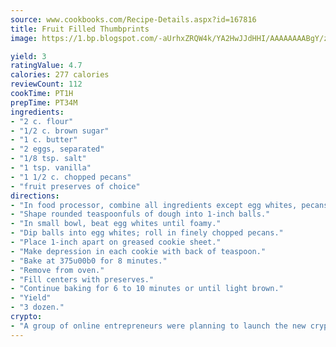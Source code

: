 ```yaml
---
source: www.cookbooks.com/Recipe-Details.aspx?id=167816
title: Fruit Filled Thumbprints
image: https://1.bp.blogspot.com/-aUrhxZRQW4k/YA2HwJJdHHI/AAAAAAAABgY/z2R8OXCxqDoBQtRn-q-fHG8g9_G4G1HBwCLcBGAsYHQ/s320/13.png

yield: 3
ratingValue: 4.7
calories: 277 calories
reviewCount: 112
cookTime: PT1H
prepTime: PT34M
ingredients:
- "2 c. flour"
- "1/2 c. brown sugar"
- "1 c. butter"
- "2 eggs, separated"
- "1/8 tsp. salt"
- "1 tsp. vanilla"
- "1 1/2 c. chopped pecans"
- "fruit preserves of choice"
directions:
- "In food processor, combine all ingredients except egg whites, pecans and preserves."
- "Shape rounded teaspoonfuls of dough into 1-inch balls."
- "In small bowl, beat egg whites until foamy."
- "Dip balls into egg whites; roll in finely chopped pecans."
- "Place 1-inch apart on greased cookie sheet."
- "Make depression in each cookie with back of teaspoon."
- "Bake at 375u00b0 for 8 minutes."
- "Remove from oven."
- "Fill centers with preserves."
- "Continue baking for 6 to 10 minutes or until light brown."
- "Yield"
- "3 dozen."
crypto:
- "A group of online entrepreneurs were planning to launch the new cryptocurrency on Thursday."
---
```

